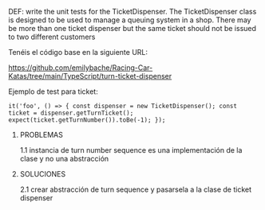 DEF:
write the unit tests for the TicketDispenser. The TicketDispenser class is designed to be used to manage a queuing system in a shop. There may be more than one ticket dispenser but the same ticket should not be issued to two different customers

Tenéis el código base en la siguiente URL:

https://github.com/emilybache/Racing-Car-Katas/tree/main/TypeScript/turn-ticket-dispenser

Ejemplo de test para ticket:

`it('foo', () => {
const dispenser = new TicketDispenser();
const ticket = dispenser.getTurnTicket();
expect(ticket.getTurnNumber()).toBe(-1);
});`

1. PROBLEMAS

    1.1 instancia de turn number sequence es una implementación de la clase y no una abstracción

2. SOLUCIONES

    2.1 crear abstracción de turn sequence y pasarsela a la clase de ticket dispenser

